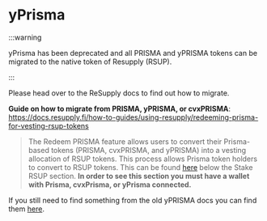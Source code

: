 # yPrisma

:::warning

 yPrisma has been deprecated and all PRISMA and yPRISMA tokens can be migrated to the native token of Resupply (RSUP).

 :::

Please head over to the ReSupply docs to find out how to migrate.

**Guide on how to migrate from PRISMA, yPRISMA, or cvxPRISMA**: https://docs.resupply.fi/how-to-guides/using-resupply/redeeming-prisma-for-vesting-rsup-tokens

> The Redeem PRISMA feature allows users to convert their Prisma-based tokens (PRISMA, cvxPRISMA, and yPRISMA) into a vesting allocation of RSUP tokens. This process allows Prisma token holders to convert to RSUP tokens. This can be found [here](https://resupply.fi/governance/rsup) below the Stake RSUP section. **In order to see this section you must have a wallet with Prisma, cvxPrisma, or yPrisma connected.**

If you still need to find something from the old yPRISMA docs you can find them [here](/resources/deprecated/yPrisma/overview).
